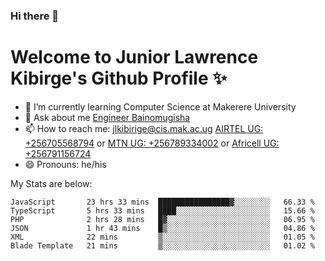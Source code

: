 ### Hi there 👋 
# Welcome to Junior Lawrence Kibirge's Github Profile ✨
 
<!--
**juniorkibirige/juniorkibirige** is a ✨ _special_ ✨ repository because its `README.md` (this file) appears on your GitHub profile.

Here are some ideas to get you started:

- 🔭 I’m currently working on ...
- 🌱 I’m currently learning ...
- 👯 I’m looking to collaborate on ...
- 🤔 I’m looking for help with ...
- 💬 Ask me about ...
- 📫 How to reach me: ...
- 😄 Pronouns: ...
- ⚡ Fun fact: ...
-->
- 🌱 I’m currently learning Computer Science at Makerere University
- 💬 Ask about me [Engineer Bainomugisha](mailto:baino@mak.ac.ug)
- 📫 How to reach me: [jlkibirige@cis.mak.ac.ug](mailto:jlkibirige@cis.mak.ac.ug) [AIRTEL UG: +256705568794](tel:+256705568794) or [MTN UG: +256789334002](tel:+256789334002) or [Africell UG: +256791156724](tel:+256791156724)
- 😄 Pronouns: he/his

My Stats are below:

<!--START_SECTION:waka-->

```text
JavaScript       23 hrs 33 mins  ████████████████▓░░░░░░░░   66.33 %
TypeScript       5 hrs 33 mins   ████░░░░░░░░░░░░░░░░░░░░░   15.66 %
PHP              2 hrs 28 mins   █▓░░░░░░░░░░░░░░░░░░░░░░░   06.95 %
JSON             1 hr 43 mins    █▒░░░░░░░░░░░░░░░░░░░░░░░   04.86 %
XML              22 mins         ▒░░░░░░░░░░░░░░░░░░░░░░░░   01.05 %
Blade Template   21 mins         ▒░░░░░░░░░░░░░░░░░░░░░░░░   01.02 %
```

<!--END_SECTION:waka-->
